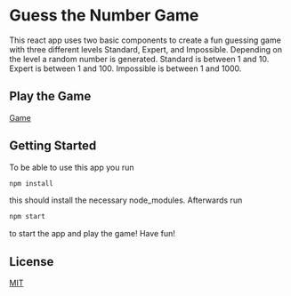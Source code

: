 # Guess the Number Game
This react app uses two basic components to create a fun guessing game with three different levels Standard, Expert, and Impossible. Depending on the level a random number is generated. Standard is between 1 and 10. Expert is between 1 and 100. Impossible is between 1 and 1000. 

## Play the Game
[Game](https://react-number-guessing-game.netlify.com)

## Getting Started
To be able to use this app you run
```bash
npm install
```
this should install the necessary node_modules. Afterwards run
```bash
npm start
```
to start the app and play the game! Have fun!

## License
[MIT](https://choosealicense.com/licenses/mit/)
